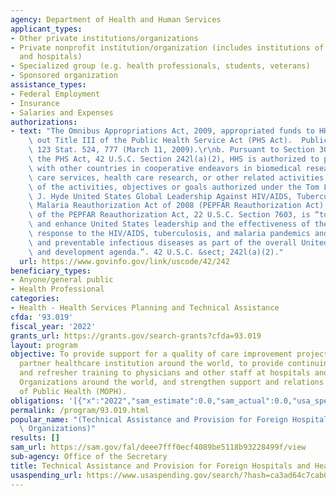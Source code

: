 ```yaml
---
agency: Department of Health and Human Services
applicant_types:
- Other private institutions/organizations
- Private nonprofit institution/organization (includes institutions of higher education
  and hospitals)
- Specialized group (e.g. health professionals, students, veterans)
- Sponsored organization
assistance_types:
- Federal Employment
- Insurance
- Salaries and Expenses
authorizations:
- text: "The Omnibus Appropriations Act, 2009, appropriated funds to HHS for carrying\
    \ out Title III of the Public Health Service Act (PHS Act).  Public Law 111-8,\
    \ 123 Stat. 524, 777 (March 11, 2009).\r\nb. Pursuant to Section 307(a)(2) of\
    \ the PHS Act, 42 U.S.C. Section 242l(a)(2), HHS is authorized to participate\
    \ with other countries in cooperative endeavors in biomedical research, health\
    \ care services, health care research, or other related activities in furtherance\
    \ of the activities, objectives or goals authorized under the Tom Lantos and Henry\
    \ J. Hyde United States Global Leadership Against HIV/AIDS, Tuberculosis, and\
    \ Malaria Reauthorization Act of 2008 (PEPFAR Reauthorization Act). The purpose\
    \ of the PEPFAR Reauthorization Act, 22 U.S.C. Section 7603, is “to strengthen\
    \ and enhance United States leadership and the effectiveness of the United States\
    \ response to the HIV/AIDS, tuberculosis, and malaria pandemics and other related\
    \ and preventable infectious diseases as part of the overall United States health\
    \ and development agenda.”. 42 U.S.C. &sect; 242l(a)(2)."
  url: https://www.govinfo.gov/link/uscode/42/242
beneficiary_types:
- Anyone/general public
- Health Professional
categories:
- Health - Health Services Planning and Technical Assistance
cfda: '93.019'
fiscal_year: '2022'
grants_url: https://grants.gov/search-grants?cfda=93.019
layout: program
objective: To provide support for a quality of care improvement project based in a
  partner healthcare institution around the world, to provide continuing education
  and refresher training to physicians and other staff at hospitals and other Health
  Organizations around the world, and strengthen support and relations with Ministers
  of Public Health (MOPH).
obligations: '[{"x":"2022","sam_estimate":0.0,"sam_actual":0.0,"usa_spending_actual":-41093.9},{"x":"2023","sam_estimate":0.0,"sam_actual":0.0,"usa_spending_actual":0.0},{"x":"2024","sam_estimate":0.0,"sam_actual":0.0,"usa_spending_actual":-200.0}]'
permalink: /program/93.019.html
popular_name: "(Technical Assistance and Provision for Foreign Hospitals and\r\nHealth\
  \ Organizations)"
results: []
sam_url: https://sam.gov/fal/deee7fff0ecf4089be5118b93228499f/view
sub-agency: Office of the Secretary
title: Technical Assistance and Provision for Foreign Hospitals and Health Organizations
usaspending_url: https://www.usaspending.gov/search/?hash=ca3ad64c7cab00f11a9455c303106793
---
```


